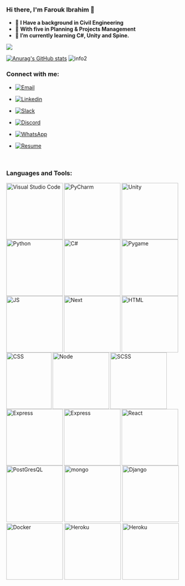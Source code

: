 ### Hi there, I'm Farouk Ibrahim 👋

<!--
**FaroukIbrahim-FII/FaroukIbrahim-FII** is a ✨ _special_ ✨ repository because its `README.md` (this file) appears on your GitHub profile.

Here are some ideas to get you started:
-->
- 👷 **I Have a background in Civil Engineering**
- 📅 **With five in Planning & Projects Management**
- 🌱 **I’m currently learning C#, Unity and Spine.**


![](https://visitor-badge.glitch.me/badge?page_id=FaroukIbrahim-FII)

[![Anurag's GitHub stats](https://github-readme-stats.vercel.app/api?username=FaroukIbrahim-FII)](https://github.com/anuraghazra/github-readme-stats)
![info2](https://github-readme-stats.vercel.app/api/top-langs/?username=FaroukIbrahim-FII&layout=compact)

### Connect with me:

* [![Email](https://img.shields.io/badge/-Email-purple?style=flat&logo=Yahoo&logoColor=white)](mailto:farouk94i@yahoo.com)

* [![Linkedin](https://img.shields.io/badge/-LinkedIn-blue?style=flat&logo=Linkedin&logoColor=white)](https://www.linkedin.com/in/faroukibrahim/)

* [![Slack](https://img.shields.io/badge/Slack-4A154B?style=flat&logo=slack&logoColor=white)](https://ltuc-asac.slack.com/team/U024VGEBA11)

* [![Discord](https://img.shields.io/badge/Discord-7289DA?style=flat&logo=discord&logoColor=white)](https://discordapp.com/users/7227/)

* [![WhatsApp](https://img.shields.io/badge/WhatsApp-25D366?style=flat&logo=whatsapp&logoColor=white)](https://wa.me/00962796914540)

* [![Resume](https://img.shields.io/badge/resume-blue?style=flat&logo=cv&logoColor=white)](https://drive.google.com/file/d/1u1AIWyf2vNhH_LeQmbWHfEgSNQIZo5JC/view?usp=sharing)


<br/>

### Languages and Tools:

<img align="left" alt="Visual Studio Code" width="150px" src="https://cdn.icon-icons.com/icons2/2107/PNG/512/file_type_vscode_icon_130084.png" />
<img align="left" alt="PyCharm" width="150px" src="https://upload.wikimedia.org/wikipedia/commons/thumb/1/1d/PyCharm_Icon.svg/1200px-PyCharm_Icon.svg.png" />
<img align="left" alt="Unity" width="150px" src="https://logos-download.com/wp-content/uploads/2019/11/Unity_Web_Player_Logo.png" />
<img align="left" alt="Python" width="150px" src="https://qph.fs.quoracdn.net/main-qimg-27d25d3fd343a3d2e4384c7f0eeaf785" />
<img align="left" alt="C#" width="150px" src="https://seeklogo.com/images/C/c-sharp-c-logo-02F17714BA-seeklogo.com.png" />
<img align="left" alt="Pygame" width="150px" src="https://upload.wikimedia.org/wikipedia/commons/a/a9/Pygame_logo.gif" />
<img align="left" alt="JS" width="150px" src="https://upload.wikimedia.org/wikipedia/commons/thumb/9/99/Unofficial_JavaScript_logo_2.svg/2048px-Unofficial_JavaScript_logo_2.svg.png" />
<img align="left" alt="Next" width="150px" src="https://camo.githubusercontent.com/c457309037aabdce151cc0e197d6db98234a31636ef41f2cc1c339832fe20de3/68747470733a2f2f63646e2e61757468302e636f6d2f626c6f672f6c6f676f732f6e6578746a732d6c6f676f2e706e67" />
<img align="left" alt="HTML" width="150px" height="150px" src="https://upload.wikimedia.org/wikipedia/commons/thumb/6/61/HTML5_logo_and_wordmark.svg/512px-HTML5_logo_and_wordmark.svg.png" />
<img src="https://upload.wikimedia.org/wikipedia/commons/thumb/9/96/Sass_Logo_Color.svg/1280px-Sass_Logo_Color.svg.png" alt="SCSS" width ="150px">
<img align="left" alt="CSS" width="120px" height="150px" src="https://upload.wikimedia.org/wikipedia/commons/thumb/d/d5/CSS3_logo_and_wordmark.svg/1200px-CSS3_logo_and_wordmark.svg.png" />
<img align="left" alt="Node" width="150px" src="https://miro.medium.com/max/560/1*hAAm71eC0mIg3RIA6S4-DQ.png" />
<img align="left" alt="Express" width="150px" src="https://expressjs.com/images/express-facebook-share.png" />
<img align="left" alt="Express" width="150px" src="https://cdn.icon-icons.com/icons2/2415/PNG/512/bootstrap_plain_wordmark_logo_icon_146620.png" />
<img align="left" alt="React" width="150px" src="https://northell.design/wp-content/uploads/2021/11/1pHsEux2h8wc3-yNCQNwz0A.jpeg" />
<img src="https://www.unixmen.com/wp-content/uploads/2017/07/postgresql-logo.png" alt="PostGresQL" width ="150px">
<img src="https://cdn.buttercms.com/6IOYf3uRJMGxcpXMTswN" alt="mongo" width ="150px">
<img src="https://soshace.com/wp-content/uploads/2021/01/879-png-3.png" alt="Django" width ="150px">
<img src="https://www.docker.com/sites/default/files/d8/2019-07/vertical-logo-monochromatic.png" alt="Docker" width ="150px">
<img src="https://logowik.com/content/uploads/images/heroku8748.jpg" alt="Heroku" width ="150px">
<img src="https://cms-assets.tutsplus.com/uploads/users/34/syllabuses/1160/preview_image/chartjs-tutsplus.jpg" alt="Heroku" width ="150px">



